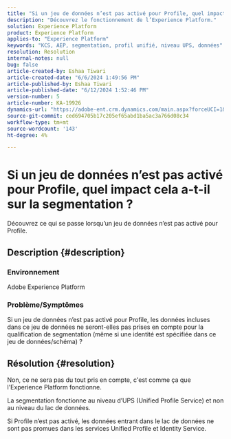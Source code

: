 ```yaml
---
title: "Si un jeu de données n’est pas activé pour Profile, quel impact cela a-t-il sur la segmentation ?"
description: "Découvrez le fonctionnement de l’Experience Platform."
solution: Experience Platform
product: Experience Platform
applies-to: "Experience Platform"
keywords: "KCS, AEP, segmentation, profil unifié, niveau UPS, données"
resolution: Resolution
internal-notes: null
bug: false
article-created-by: Eshaa Tiwari
article-created-date: "6/6/2024 1:49:56 PM"
article-published-by: Eshaa Tiwari
article-published-date: "6/12/2024 1:52:46 PM"
version-number: 5
article-number: KA-19926
dynamics-url: "https://adobe-ent.crm.dynamics.com/main.aspx?forceUCI=1&pagetype=entityrecord&etn=knowledgearticle&id=d14d60a7-0b24-ef11-840a-0022480bc6eb"
source-git-commit: ced694705b17c205ef65abd1ba5ac3a766d08c34
workflow-type: tm+mt
source-wordcount: '143'
ht-degree: 4%

---
```


# Si un jeu de données n’est pas activé pour Profile, quel impact cela a-t-il sur la segmentation ?


Découvrez ce qui se passe lorsqu’un jeu de données n’est pas activé pour Profile.

## Description {#description}


### Environnement

Adobe Experience Platform

### Problème/Symptômes

Si un jeu de données n’est pas activé pour Profile, les données incluses dans ce jeu de données ne seront-elles pas prises en compte pour la qualification de segmentation (même si une identité est spécifiée dans ce jeu de données/schéma) ?


## Résolution {#resolution}


Non, ce ne sera pas du tout pris en compte, c&#39;est comme ça que l&#39;Experience Platform fonctionne.

La segmentation fonctionne au niveau d’UPS (Unified Profile Service) et non au niveau du lac de données.

Si Profile n’est pas activé, les données entrant dans le lac de données ne sont pas promues dans les services Unified Profile et Identity Service.
